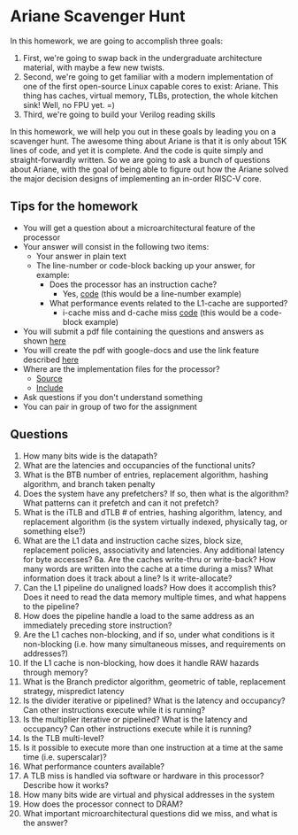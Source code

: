 # Ariane Scavenger Hunt

In this homework, we are going to accomplish three goals:

1. First, we're going to swap back in the undergraduate architecture material, with maybe a few new twists.
2. Second, we're going to get familiar with a modern implementation of one of the first open-source Linux capable cores to exist: Ariane.
   This thing has caches, virtual memory, TLBs, protection, the whole kitchen sink! Well, no FPU yet. =)
3. Third, we're going to build your Verilog reading skills

In this homework, we will help you out in these goals by leading you on a scavenger hunt. The awesome thing about Ariane
is that it is only about 15K lines of code, and yet it is complete. And the code is quite simply and straight-forwardly written.
So we are going to ask a bunch of questions about Ariane, with the goal of being able to figure out how the Ariane
solved the major decision designs of implementing an in-order RISC-V core.

## Tips for the homework

* You will get a question about a microarchitectural feature of the processor
* Your answer will consist in the following two items:
    * Your answer in plain text
    * The line-number or code-block backing up your answer, for example:
        * Does the processor has an instruction cache?
            * Yes, [code](https://github.com/pulp-platform/ariane/blob/master/src/ariane.sv#L653) (this would be a line-number example)
        * What performance events related to the L1-cache are supported?
            * i-cache miss and d-cache miss [code](https://github.com/pulp-platform/ariane/blob/master/src/perf_counters.sv#L32-L33) (this would be a code-block example)
* You will submit a pdf file containing the questions and answers as shown [here](https://bitbucket.org/taylor-bsg/cse548-18sp-hw/src/master/hw1/hw1a_john_doe.pdf)
* You will create the pdf with google-docs and use the link feature described [here](https://support.google.com/docs/answer/45893?co=GENIE.Platform%3DDesktop&hl=en)
* Where are the implementation files for the processor?
    * [Source](https://github.com/pulp-platform/ariane/tree/master/src)
    * [Include](https://github.com/pulp-platform/ariane/tree/master/include)
* Ask questions if you don't understand something
* You can pair in group of two for the assignment

## Questions

1. How many bits wide is the datapath?
2. What are the latencies and occupancies of the functional units?
3. What is the BTB number of entries, replacement algorithm, hashing algorithm, and branch taken penalty
4. Does the system have any prefetchers? If so, then what is the algorithm? What patterns can it prefetch and can it not prefetch?
5. What is the iTLB and dTLB # of entries, hashing algorithm, latency, and replacement algorithm (is the system virtually indexed, physically tag, or something else?)
6. What are the L1 data and instruction cache sizes, block size, replacement policies, associativity and latencies. Any additional latency for byte accesses?
6a. Are the caches write-thru or write-back? How many words are written into the cache at a time during a miss? What information does it track about a line? Is it write-allocate?
7. Can the L1 pipeline do unaligned loads? How does it accomplish this? Does it need to read the data memory multiple times, and what happens to the pipeline?
8. How does the pipeline handle a load to the same address as an immediately preceding store instruction?
9. Are the L1 caches non-blocking, and if so, under what conditions is it non-blocking (i.e. how many simultaneous misses, and requirements on addresses?)
10.  If the L1 cache is non-blocking, how does it handle RAW hazards through memory?
11. What is the Branch predictor algorithm, geometric of table, replacement strategy, mispredict latency
12. Is the divider iterative or pipelined? What is the latency and occupancy? Can other instructions execute while it is running?
13. Is the multiplier iterative or pipelined? What is the latency and occupancy? Can other instructions execute while it is running?
14. Is the TLB multi-level?
15. Is it possible to execute more than one instruction at a time at the same time (i.e. superscalar)?
16. What performance counters available? 
17. A TLB miss is handled via software or hardware in this processor? Describe how it works?
18. How many bits wide are virtual and physical addresses in the system
19. How does the processor connect to DRAM?
20. What important microarchitectural questions did we miss, and what is the answer?
